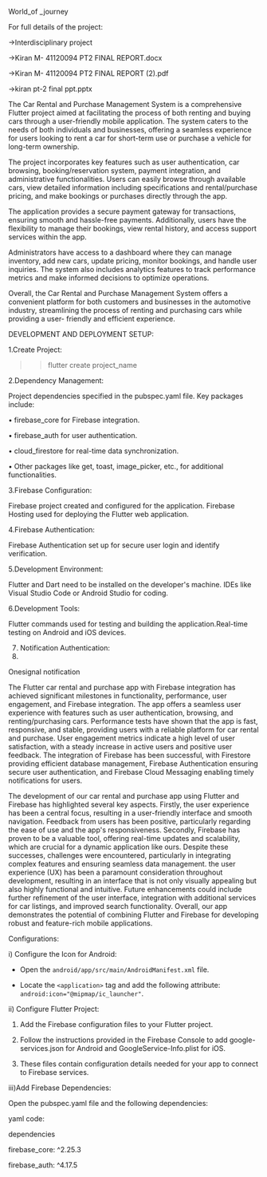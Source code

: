 World_of _journey

For full details of the project:

->Interdisciplinary project

  ->Kiran M- 41120094 PT2 FINAL REPORT.docx
  
  ->Kiran M- 41120094 PT2 FINAL REPORT (2).pdf
  
  ->kiran pt-2 final ppt.pptx

The Car Rental and Purchase Management System is a comprehensive Flutter project aimed at facilitating the process of both renting and buying cars through a user-friendly mobile application. The system caters to the needs of both individuals and businesses, offering a seamless experience for users looking to rent a car for short-term use or purchase a vehicle for long-term ownership.

The project incorporates key features such as user authentication, car browsing, booking/reservation system, payment integration, and administrative functionalities. Users can easily browse through available cars, view detailed information including specifications and rental/purchase pricing, and make bookings or purchases directly through the app.

The application provides a secure payment gateway for transactions, ensuring smooth and hassle-free payments. Additionally, users have the flexibility to manage their bookings, view rental history, and access support services within the app.

Administrators have access to a dashboard where they can manage inventory, add new cars, update pricing, monitor bookings, and handle user inquiries. The system also includes analytics features to track performance metrics and make informed decisions to optimize operations.

Overall, the Car Rental and Purchase Management System offers a convenient platform for both customers and businesses in the automotive industry, streamlining the process of renting and purchasing cars while providing a user- friendly and efficient experience.


DEVELOPMENT AND DEPLOYMENT SETUP:

1.Create Project:

>>flutter create project_name

 
2.Dependency Management:

Project dependencies specified in the pubspec.yaml file. Key packages include:

•	firebase_core for Firebase integration.

•	firebase_auth for user authentication.

•	cloud_firestore for real-time data synchronization.

•	Other	packages	like	get,	toast,	image_picker,	etc.,	for additional functionalities.


3.Firebase Configuration:

Firebase project created and configured for the application. Firebase Hosting used for deploying the Flutter web application.


4.Firebase Authentication:

Firebase Authentication set up for secure user login and identify verification.


5.Development Environment:

Flutter and Dart need to be installed on the developer's machine. IDEs like Visual Studio Code or Android Studio for coding.


6.Development Tools:

Flutter	commands	used	for	testing	and	building	the application.Real-time testing on Android and iOS devices.


7. Notification Authentication:
8. 
Onesignal notification


The Flutter car rental and purchase app with Firebase integration has achieved significant milestones in functionality, performance, user engagement, and Firebase integration. The app offers a seamless user experience with features such as user authentication, browsing, and renting/purchasing cars. Performance tests have shown that the app is fast, responsive, and stable, providing users with a reliable platform for car rental and purchase. User engagement metrics indicate a high level of user satisfaction, with a steady increase in active users and positive user feedback. The integration of Firebase has been successful, with Firestore providing efficient database management, Firebase Authentication ensuring secure user authentication, and Firebase Cloud Messaging enabling timely notifications for users.


The development of our car rental and purchase app using Flutter and Firebase has highlighted several key aspects. Firstly, the user experience has been a central focus, resulting in a user-friendly interface and smooth navigation. Feedback from users has been positive, particularly regarding the ease of use and the app's responsiveness. Secondly, Firebase has proven to be a valuable tool, offering real-time updates and scalability, which are crucial for a dynamic application like ours. Despite these successes, challenges were encountered, particularly in integrating complex features and ensuring seamless data management. the user experience (UX) has been a paramount consideration throughout development, resulting in an interface that is not only visually appealing but also highly functional and intuitive. Future enhancements could include further refinement of the user interface, integration with additional services for car listings, and improved search functionality. Overall, our app demonstrates the potential of combining Flutter and Firebase for developing robust and feature-rich mobile applications.


Configurations:

i) Configure the Icon for Android:

   - Open the `android/app/src/main/AndroidManifest.xml` file.
     
   - Locate the `<application>` tag and add the following attribute: `android:icon="@mipmap/ic_launcher"`.

ii) Configure Flutter Project:

1.	Add the Firebase configuration files to your Flutter project.
   
2.	Follow the instructions provided in the Firebase Console to add google-services.json for Android and GoogleService-Info.plist for iOS.
   
3.	These files contain configuration details needed for your app to connect to Firebase services.


iii)Add Firebase Dependencies:

Open the pubspec.yaml file and the following dependencies:

yaml code:

dependencies

firebase_core: ^2.25.3

firebase_auth: ^4.17.5
